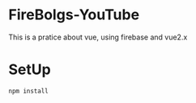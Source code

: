 # FireBolgs-YouTube
This is a pratice about vue, using firebase and vue2.x

# SetUp

```
npm install
